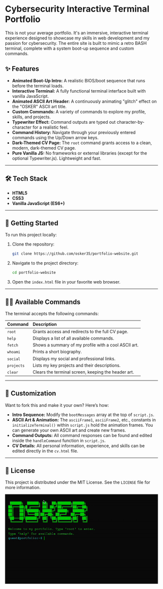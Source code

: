 # Cybersecurity Interactive Terminal Portfolio

This is not your average portfolio. It's an immersive, interactive terminal experience designed to showcase my skills in web development and my passion for cybersecurity. The entire site is built to mimic a retro BASH terminal, complete with a system boot-up sequence and custom commands.

## ✨ Features

* **Animated Boot-Up Intro:** A realistic BIOS/boot sequence that runs before the terminal loads.
* **Interactive Terminal:** A fully functional terminal interface built with vanilla JavaScript.
* **Animated ASCII Art Header:** A continuously animating "glitch" effect on the "OSKER" ASCII art title.
* **Custom Commands:** A variety of commands to explore my profile, skills, and projects.
* **Typewriter Effect:** Command outputs are typed out character-by-character for a realistic feel.
* **Command History:** Navigate through your previously entered commands using the Up/Down arrow keys.
* **Dark-Themed CV Page:** The `root` command grants access to a clean, modern, dark-themed CV page.
* **Pure Vanilla JS:** No frameworks or external libraries (except for the optional Typewriter.js). Lightweight and fast.

---

## 🛠️ Tech Stack

* **HTML5**
* **CSS3**
* **Vanilla JavaScript (ES6+)**

---

## 🚀 Getting Started

To run this project locally:

1.  Clone the repository:
    ```bash
    git clone https://github.com/osker35/portfolio-website.git
    ```
2.  Navigate to the project directory:
    ```bash
    cd portfolio-website
    ```
3.  Open the `index.html` file in your favorite web browser.

---

## 👨‍💻 Available Commands

The terminal accepts the following commands:

| Command    | Description                                          |
| :--------- | :--------------------------------------------------- |
| `root`     | Grants access and redirects to the full CV page.     |
| `help`     | Displays a list of all available commands.           |
| `fetch`    | Shows a summary of my profile with a cool ASCII art. |
| `whoami`   | Prints a short biography.                            |
| `social`   | Displays my social and professional links.           |
| `projects` | Lists my key projects and their descriptions.        |
| `clear`    | Clears the terminal screen, keeping the header art.  |

---

## 🎨 Customization

Want to fork this and make it your own? Here’s how:

* **Intro Sequence:** Modify the `bootMessages` array at the top of `script.js`.
* **ASCII Art & Animation:** The `asciiFrame1`, `asciiFrame2`, etc., constants in `initializeTerminal()` within `script.js` hold the animation frames. You can generate your own ASCII art and create new frames.
* **Command Outputs:** All command responses can be found and edited inside the `handleCommand` function in `script.js`.
* **CV Details:** All personal information, experience, and skills can be edited directly in the `cv.html` file.

---

## 📄 License

This project is distributed under the MIT License. See the `LICENSE` file for more information.

![Portfolio Demo GIF](https://github.com/osker35/portfolio-website/blob/main/demo.gif?raw=true) 
